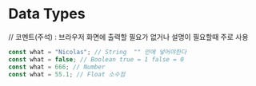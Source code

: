 # Data Types

// 코멘트\(주석\) : 브라우저 화면에 출력할 필요가 없거나 설명이 필요할때 주로 사용

```javascript
const what = "Nicolas"; // String  "" 안에 넣어야한다
const what = false; // Boolean true = 1 false = 0
const what = 666; // Number
const what = 55.1; // Float 소수점
```



